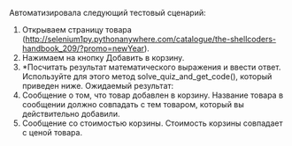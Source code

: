 Автоматизировала следующий тестовый сценарий: 
1) Открываем страницу товара (http://selenium1py.pythonanywhere.com/catalogue/the-shellcoders-handbook_209/?promo=newYear).
2) Нажимаем на кнопку Добавить в корзину.
3) *Посчитать результат математического выражения и ввести ответ. Используйте для этого метод solve_quiz_and_get_code(), который приведен ниже. 
Ожидаемый результат: 
1) Сообщение о том, что товар добавлен в корзину. Название товара в сообщении должно совпадать с тем товаром, который вы действительно добавили.
2) Сообщение со стоимостью корзины. Стоимость корзины совпадает с ценой товара. 
